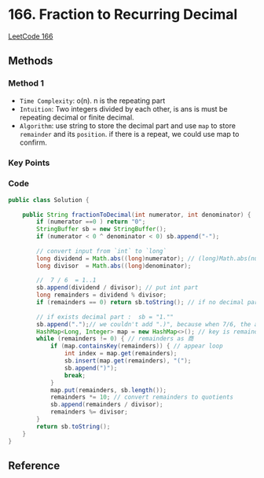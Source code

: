 # 166. Fraction to Recurring Decimal

[LeetCode 166](https://leetcode.com/problems/fraction-to-recurring-decimal/)


## Methods

### Method 1
* `Time Complexity`: o(n). n is the repeating part 
* `Intuition`: Two integers divided by each other, is ans is must be repeating decimal or finite decimal. 
* `Algorithm`: 
use string to store the decimal part and use `map` to store `remainder` and its `position`.  if there is a repeat, we could use map to confirm. 

### Key Points


### Code
```java
public class Solution {
    
    public String fractionToDecimal(int numerator, int denominator) {
        if (numerator ==0 ) return "0"; 
        StringBuffer sb = new StringBuffer(); 
        if (numerator < 0 ^ denominator < 0) sb.append("-"); 
        
        // convert input from `int` to `long` 
        long dividend = Math.abs((long)numerator); // (long)Math.abs(numerator) is wrong, because MIN_VALUE change to MAX_VALUE will overflow
        long divisor  = Math.abs((long)denominator); 
        
        //  7 / 6  = 1..1 
        sb.append(dividend / divisor); // put int part 
        long remainders = dividend % divisor; 
        if (remainders == 0) return sb.toString(); // if no decimal part
        
        // if exists decimal part :  sb = "1.""
        sb.append(".");// we couldn't add ".)", because when 7/6, the ans is 7.1(6); or 1/2 the ans is 0.5
        HashMap<Long, Integer> map = new HashMap<>(); // key is remainders, value is remainders' position in sb 
        while (remainders != 0) { // remainders as 商
            if (map.containsKey(remainders)) { // appear loop 
                int index = map.get(remainders); 
                sb.insert(map.get(remainders), "(");
                sb.append(")");
                break;
            }
            map.put(remainders, sb.length()); 
            remainders *= 10; // convert remainders to quotients
            sb.append(remainders / divisor); 
            remainders %= divisor; 
        }
        return sb.toString();
    }
}

```


## Reference